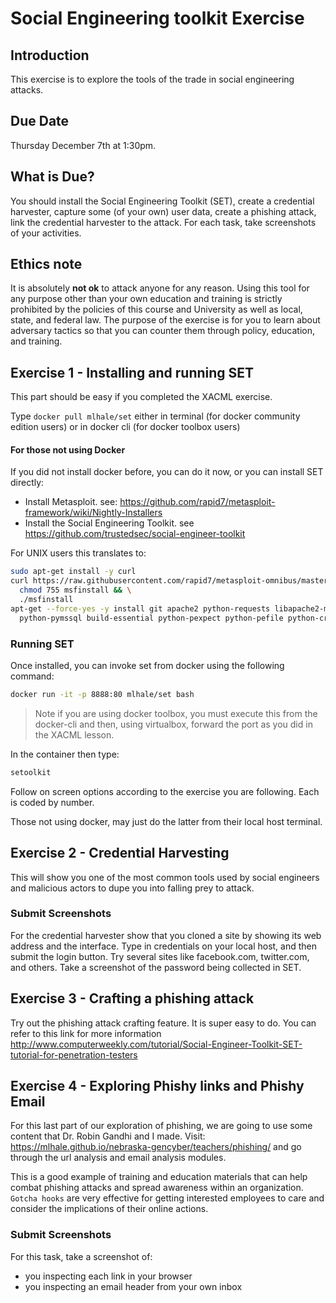 # Social Engineering toolkit Exercise

## Introduction
This exercise is to explore the tools of the trade in social engineering attacks.

## Due Date
Thursday December 7th at 1:30pm.

## What is Due?
You should install the Social Engineering Toolkit (SET), create a credential harvester, capture some (of your own) user data, create a phishing attack, link the credential harvester to the attack. For each task, take screenshots of your activities.
## Ethics note
It is absolutely **not ok** to attack anyone for any reason. Using this tool for any purpose other than your own education and training is strictly prohibited by the policies of this course and University as well as local, state, and federal law. The purpose of the exercise is for you to learn about adversary tactics so that you can counter them through policy, education, and training.

## Exercise 1 - Installing and running SET
This part should be easy if you completed the XACML exercise.

Type
```docker pull mlhale/set```
either in terminal (for docker community edition users) or in docker cli (for docker toolbox users)

#### For those not using Docker
If you did not install docker before, you can do it now, or you can install SET directly:
- Install Metasploit. see: https://github.com/rapid7/metasploit-framework/wiki/Nightly-Installers
- Install the Social Engineering Toolkit. see https://github.com/trustedsec/social-engineer-toolkit

For UNIX users this translates to:
```bash
sudo apt-get install -y curl
curl https://raw.githubusercontent.com/rapid7/metasploit-omnibus/master/config/templates/metasploit-framework-wrappers/msfupdate.erb > msfinstall && \
  chmod 755 msfinstall && \
  ./msfinstall
apt-get --force-yes -y install git apache2 python-requests libapache2-mod-php \
  python-pymssql build-essential python-pexpect python-pefile python-crypto python-openssl
```
### Running SET
Once installed, you can invoke set from docker using the following command:
```bash
docker run -it -p 8888:80 mlhale/set bash
```
> Note if you are using docker toolbox, you must execute this from the docker-cli and then, using virtualbox, forward the port as you did in the XACML lesson.

In the container then type:
```bash
setoolkit
```
Follow on screen options according to the exercise you are following. Each is coded by number.

Those not using docker, may just do the latter from their local host terminal.

## Exercise 2 - Credential Harvesting
This will show you one of the most common tools used by social engineers and malicious actors to dupe you into falling prey to attack.

### Submit Screenshots
For the credential harvester show that you cloned a site by showing its web address and the interface. Type in credentials on your local host, and then submit the login button. Try several sites like facebook.com, twitter.com, and others. Take a screenshot of the password being collected in SET.

## Exercise 3 - Crafting a phishing attack
Try out the phishing attack crafting feature. It is super easy to do. You can refer to this link for more information
http://www.computerweekly.com/tutorial/Social-Engineer-Toolkit-SET-tutorial-for-penetration-testers

## Exercise 4 - Exploring Phishy links and Phishy Email
For this last part of our exploration of phishing, we are going to use some content that Dr. Robin Gandhi and I made. Visit: https://mlhale.github.io/nebraska-gencyber/teachers/phishing/ and go through the url analysis and email analysis modules.

This is a good example of training and education materials that can help combat phishing attacks and spread awareness within an organization. `Gotcha hooks` are very effective for getting interested employees to care and consider the implications of their online actions.

### Submit Screenshots
For this task, take a screenshot of:
 - you inspecting each link in your browser
 - you inspecting an email header from your own inbox
